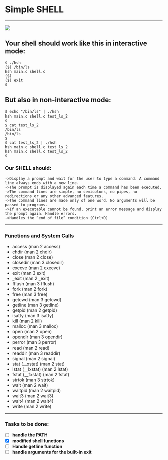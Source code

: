 # Simple SHELL
<hr>
<img src="https://s3.amazonaws.com/intranet-projects-files/holbertonschool-low_level_programming/235/shell.jpeg">

## Your shell should work like this in interactive mode:
```
$ ./hsh
($) /bin/ls
hsh main.c shell.c
($)
($) exit
$
```
## But also in non-interactive mode:
```
$ echo "/bin/ls" | ./hsh
hsh main.c shell.c test_ls_2
$
$ cat test_ls_2
/bin/ls
/bin/ls
$
$ cat test_ls_2 | ./hsh
hsh main.c shell.c test_ls_2
hsh main.c shell.c test_ls_2
$
```
### Our SHELL should:
`->Display a prompt and wait for the user to type a command. A command line always ends with a new line.`<br>
`->The prompt is displayed again each time a command has been executed.`<br>
`->The command lines are simple, no semicolons, no pipes, no redirections or any other advanced features.`<br>
`->The command lines are made only of one word. No arguments will be passed to programs.`<br>
`->If an executable cannot be found, print an error message and display the prompt again.
Handle errors.`<br>
`->Handles the “end of file” condition (Ctrl+D)`<br>
<hr>
    
### Functions and System Calls
- access (man 2 access)<br>
- chdir (man 2 chdir)<br>
- close (man 2 close)<br>
- closedir (man 3 closedir)<br>
- execve (man 2 execve)<br>
- exit (man 3 exit)<br>
- _exit (man 2 _exit)<br>
- fflush (man 3 fflush)<br>
- fork (man 2 fork)<br>
- free (man 3 free)<br>
- getcwd (man 3 getcwd)<br>
- getline (man 3 getline)<br>
- getpid (man 2 getpid)<br>
- isatty (man 3 isatty)<br>
- kill (man 2 kill)<br>
- malloc (man 3 malloc)<br>
- open (man 2 open)<br>
- opendir (man 3 opendir)<br>
- perror (man 3 perror)<br>
- read (man 2 read)<br>
- readdir (man 3 readdir)<br>
- signal (man 2 signal)<br>
- stat (__xstat) (man 2 stat)<br>
- lstat (__lxstat) (man 2 lstat)<br>
- fstat (__fxstat) (man 2 fstat)<br>
- strtok (man 3 strtok)<br>
- wait (man 2 wait)<br>
- waitpid (man 2 waitpid)<br>
- wait3 (man 2 wait3)<br>
- wait4 (man 2 wait4)<br>
- write (man 2 write)<br>
<hr>

### Tasks to be done:<br>
- [ ] **handle the PATH**
- [x] **modified shell functions**
- [ ] **Handle getline function**
- [ ] **handle arguments for the built-in exit**

